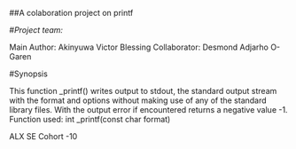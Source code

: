 ##A colaboration project on printf

#_Project team:_

Main Author: Akinyuwa Victor Blessing
Collaborator: Desmond Adjarho O-Garen

#Synopsis

This function _printf() writes output to stdout, the standard output stream with the format and options without making use of any of the standard library files. With the output error if encountered returns a negative value -1. Function used: int _printf(const char format)

ALX SE Cohort -10
 
